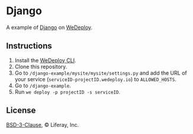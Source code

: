 # Django

A example of [Django](https://www.djangoproject.com/) on [WeDeploy](https://wedeploy.com/).

## Instructions

1. Install the [WeDeploy CLI](https://wedeploy.com/docs/intro/using-the-command-line/).
2. Clone this repository.
3. Go to `/django-example/mysite/mysite/settings.py` and add the URL of your service (`serviceID-projectID.wedeploy.io`) to `ALLOWED_HOSTS`.
4. Go to `/django-example`.
5. Run `we deploy -p projectID -s serviceID`.

## License

[BSD-3-Clause](./LICENSE.md), © Liferay, Inc.
